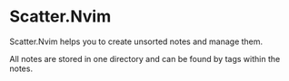 # Scatter.Nvim

Scatter.Nvim helps you to create unsorted notes and manage them.

All notes are stored in one directory and can be found by tags within the notes. 
